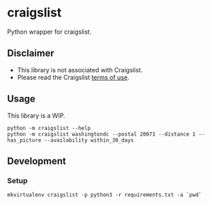 # craigslist

Python wrapper for craigslist.

## Disclaimer

- This library is not associated with Craigslist.
- Please read the Craigslist [terms of use](https://www.craigslist.org/about/terms.of.use.en).

## Usage

This library is a WIP.

```
python -m craigslist --help
python -m craigslist washingtondc --postal 20071 --distance 1 --has_picture --availability within_30_days
```

## Development

### Setup

```
mkvirtualenv craigslist -p python3 -r requirements.txt -a `pwd`
```
